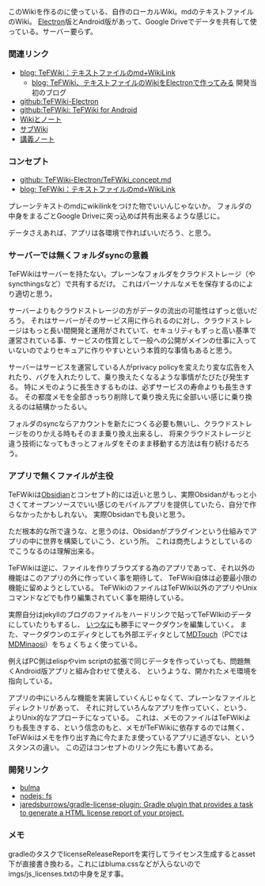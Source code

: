 このWikiを作るのに使っている、自作のローカルWiki。mdのテキストファイルのWiki。
[Electron](Electron.md)版とAndroid版があって、Google Driveでデータを共有して使っている。サーバー要らず。

### 関連リンク

- [blog: TeFWiki：テキストファイルのmd+WikiLink](https://karino2.github.io/2021/04/17/tefwiki_ja.html)
   - [blog: TeFWiki、テキストファイルのWikiをElectronで作ってみる](https://karino2.github.io/2021/04/10/TeFWiki.html) 開発当初のブログ
- [github:TeFWiki-Electron](https://github.com/karino2/TeFWiki-Electron)
- [github:TeFWiki: TeFWiki for Android](https://github.com/karino2/TeFWiki/)
- [Wikiとノート](Wiki%E3%81%A8%E3%83%8E%E3%83%BC%E3%83%88.md)
- [サブWiki](%E3%82%B5%E3%83%96Wiki.md)
- [講義ノート](%E8%AC%9B%E7%BE%A9%E3%83%8E%E3%83%BC%E3%83%88.md)



### コンセプト

- [github: TeFWiki-Electron/TeFWiki_concept.md](https://github.com/karino2/TeFWiki-Electron/blob/main/TeFWiki_concept.md)
- [blog: TeFWiki：テキストファイルのmd+WikiLink](https://karino2.github.io/2021/04/17/tefwiki_ja.html)

プレーンテキストのmdにwikilinkをつけた物でいいんじゃないか。
フォルダの中身をまるごとGoogle Driveに突っ込めば共有出来るような感じに。

データさえあれば、アプリは各環境で作ればいいだろう、と思う。

### サーバーでは無くフォルダsyncの意義

TeFWikiはサーバーを持たない。プレーンなフォルダをクラウドストレージ（やsyncthingsなど）で共有するだけ。
これはパーソナルなメモを保存するのにより適切と思う。

サーバーよりもクラウドストレージの方がデータの流出の可能性はずっと低いだろう。
それはサーバーがそのサービス用に作られるのに対し、クラウドストレージはもっと長い間開発と運用がされていて、セキュリティもずっと高い基準で運営されている事、サービスの性質として一般への公開がメインの仕事に入っていないのでよりセキュアに作りやすいという本質的な事情もあると思う。

サーバーはサービスを運営している人がprivacy policyを変えたり変な広告を入れたり、バグを入れたりして、乗り換えたくなるような事情がたびたび発生する。
特にメモのように長生きするものは、必ずサービスの寿命よりも長生きする。
その都度メモを全部きっちり削除して乗り換え先に全部いい感じに乗り換えるのは結構かったるい。

フォルダのsyncならアカウントを新たにつくる必要も無いし、クラウドストレージをのりかえる時もそのまま乗り換え出来るし、
将来クラウドストレージと違う技術になってもきっとフォルダをそのまま移動する方法は有り続けるだろう。

### アプリで無くファイルが主役

TeFWikiは[Obsidian](https://obsidian.md/)とコンセプト的には近いと思うし、実際Obsidanがもっと小さくてオープンソースでいい感じのモバイルアプリを提供していたら、自分で作らなかったかもしれない。
実際Obsidanでも良いと思う。

ただ根本的な所で違うな、と思うのは、Obsidanがプラグインという仕組みでアプリの中に世界を構築していこう、という所。
これは商売しようとしているのでこうなるのは理解出来る。

TeFWikiは逆に、ファイルを作りブラウズする為のアプリであって、それ以外の機能はこのアプリの外に作っていく事を期待して、
TeFWiki自体は必要最小限の機能に留めようとしている。
TeFWikiのファイルはTeFWIki以外のアプリやUnixコマンドなどでも作り編集されていく事を期待している。

実際自分はjekyllのブログのファイルをハードリンクで貼ってTeFWIkiのデータにしていたりもするし、
[いつなに](%E3%81%84%E3%81%A4%E3%81%AA%E3%81%AB.md)も勝手にマークダウンを編集していく。
また、マークダウンのエディタとしても外部エディタとして[MDTouch](MDTouch.md)（PCでは[MDMinaosi](MDMinaosi.md)）をちょくちょく使っている。

例えばPC側はelispやvim scriptの拡張で同じデータを作っていっても、問題無くAndroid版アプリと組み合わせて使える、
というような、開かれたメモ環境を指向している。

アプリの中にいろんな機能を実装していくんじゃなくて、プレーンなファイルとディレクトリがあって、
それに対していろんなアプリを作っていく、という、よりUnix的なアプローチになっている。
これは、メモのファイルはTeFWikiよりも長生きする、という信念のもと、メモがTeFWikiに依存するのでは無く、TeFWikiはメモを作り出す為に今たまたま使っているアプリに過ぎない、というスタンスの違い。
この辺はコンセプトのリンク先にも書いてある。

### 開発リンク

- [bulma](https://bulma.io/documentation/columns/)
- [nodejs: fs](https://nodejs.org/api/fs.html)
- [jaredsburrows/gradle-license-plugin: Gradle plugin that provides a task to generate a HTML license report of your project.](https://github.com/jaredsburrows/gradle-license-plugin)

### メモ

gradleのタスクでlicenseReleaseReportを実行してライセンス生成するとasset下が直接書き換わる。これにはbluma.cssなどが入らないのでimgs/js_licenses.txtの中身を足す事。
